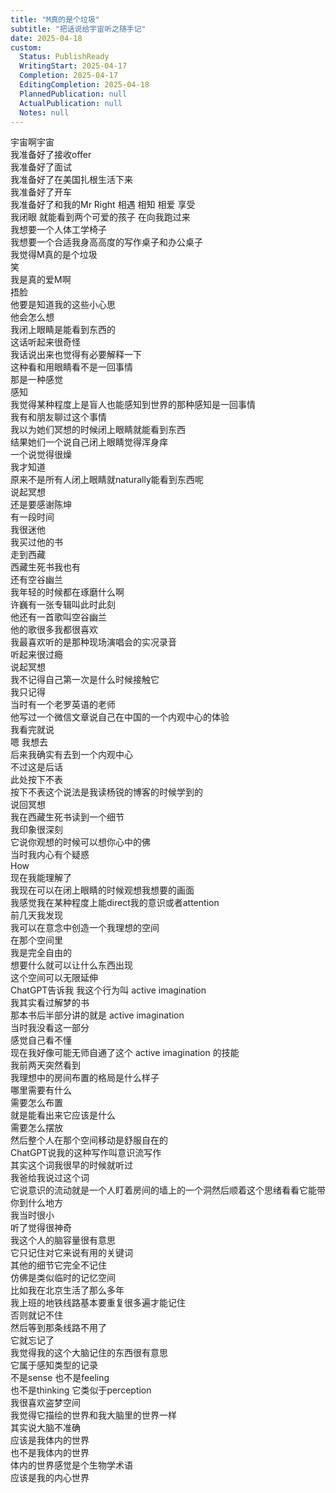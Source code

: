 ```yaml
---      
title: "M真的是个垃圾"      
subtitle: "把话说给宇宙听之随手记"      
date: 2025-04-18      
custom:      
  Status: PublishReady      
  WritingStart: 2025-04-17      
  Completion: 2025-04-17      
  EditingCompletion: 2025-04-18      
  PlannedPublication: null      
  ActualPublication: null      
  Notes: null      
---          
```

宇宙啊宇宙        
我准备好了接收offer        
我准备好了面试        
我准备好了在美国扎根生活下来        
我准备好了开车        
我准备好了和我的Mr Right 相遇 相知 相爱 享受        
我闭眼 就能看到两个可爱的孩子 在向我跑过来          
我想要一个人体工学椅子        
我想要一个合适我身高高度的写作桌子和办公桌子          
我觉得M真的是个垃圾        
笑        
我是真的爱M啊        
捂脸        
他要是知道我的这些小心思        
他会怎么想          
我闭上眼睛是能看到东西的        
这话听起来很奇怪        
我话说出来也觉得有必要解释一下        
这种看和用眼睛看不是一回事情        
那是一种感觉        
感知        
我觉得某种程度上是盲人也能感知到世界的那种感知是一回事情        
我有和朋友聊过这个事情        
我以为她们冥想的时候闭上眼睛就能看到东西        
结果她们一个说自己闭上眼睛觉得浑身痒        
一个说觉得很燥        
我才知道        
原来不是所有人闭上眼睛就naturally能看到东西呢          
说起冥想        
还是要感谢陈坤        
有一段时间        
我很迷他        
我买过他的书        
走到西藏        
西藏生死书我也有        
还有空谷幽兰        
我年轻的时候都在琢磨什么啊          
许巍有一张专辑叫此时此刻        
他还有一首歌叫空谷幽兰        
他的歌很多我都很喜欢        
我最喜欢听的是那种现场演唱会的实况录音        
听起来很过瘾          
说起冥想        
我不记得自己第一次是什么时候接触它        
我只记得        
当时有一个老罗英语的老师        
他写过一个微信文章说自己在中国的一个内观中心的体验        
我看完就说        
嗯 我想去        
后来我确实有去到一个内观中心        
不过这是后话        
此处按下不表        
按下不表这个说法是我读杨锐的博客的时候学到的          
说回冥想        
我在西藏生死书读到一个细节        
我印象很深刻        
它说你观想的时候可以想你心中的佛        
当时我内心有个疑惑        
How        
现在我能理解了        
我现在可以在闭上眼睛的时候观想我想要的画面        
我感觉我在某种程度上能direct我的意识或者attention          
前几天我发现        
我可以在意念中创造一个我理想的空间        
在那个空间里        
我是完全自由的        
想要什么就可以让什么东西出现        
这个空间可以无限延伸        
ChatGPT告诉我 我这个行为叫 active imagination          
我其实看过解梦的书        
那本书后半部分讲的就是 active imagination        
当时我没看这一部分        
感觉自己看不懂        
现在我好像可能无师自通了这个 active imagination 的技能          
我前两天突然看到        
我理想中的房间布置的格局是什么样子        
哪里需要有什么        
需要怎么布置        
就是能看出来它应该是什么        
需要怎么摆放        
然后整个人在那个空间移动是舒服自在的          
ChatGPT说我的这种写作叫意识流写作        
其实这个词我很早的时候就听过        
我爸给我说过这个词        
它说意识的流动就是一个人盯着房间的墙上的一个洞然后顺着这个思绪看看它能带你到什么地方        
我当时很小        
听了觉得很神奇          
我这个人的脑容量很有意思        
它只记住对它来说有用的关键词        
其他的细节它完全不记住        
仿佛是类似临时的记忆空间        
比如我在北京生活了那么多年        
我上班的地铁线路基本要重复很多遍才能记住        
否则就记不住        
然后等到那条线路不用了        
它就忘记了        
我觉得我的这个大脑记住的东西很有意思        
它属于感知类型的记录        
不是sense 也不是feeling        
也不是thinking 它类似于perception        
我很喜欢盗梦空间        
我觉得它描绘的世界和我大脑里的世界一样        
其实说大脑不准确        
应该是我体内的世界        
也不是我体内的世界        
体内的世界感觉是个生物学术语        
应该是我的内心世界          
      